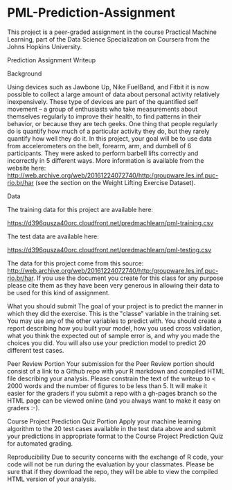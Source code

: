 # PML-Prediction-Assignment

This project is a peer-graded assignment in the course Practical Machine Learning, part of the Data Science Specialization on Coursera 
from the Johns Hopkins University.

Prediction Assignment Writeup

Background

Using devices such as Jawbone Up, Nike FuelBand, and Fitbit it is now possible to collect a large amount of data about 
personal activity relatively inexpensively. These type of devices are part of the quantified self movement – a group of 
enthusiasts who take measurements about themselves regularly to improve their health, to find patterns in their behavior, 
or because they are tech geeks. One thing that people regularly do is quantify how much of a particular activity they do, 
but they rarely quantify how well they do it. In this project, your goal will be to use data from accelerometers on the belt, 
forearm, arm, and dumbell of 6 participants. They were asked to perform barbell lifts correctly and incorrectly in 5 
different ways. 
More information is available from the website here:
http://web.archive.org/web/20161224072740/http:/groupware.les.inf.puc-rio.br/har 
(see the section on the Weight Lifting Exercise Dataset).

Data

The training data for this project are available here:

https://d396qusza40orc.cloudfront.net/predmachlearn/pml-training.csv

The test data are available here:

https://d396qusza40orc.cloudfront.net/predmachlearn/pml-testing.csv

The data for this project come from this source: http://web.archive.org/web/20161224072740/http:/groupware.les.inf.puc-rio.br/har. 
If you use the document you create for this class for any purpose please cite them as they have been very generous in allowing 
their data to be used for this kind of assignment.

What you should submit
The goal of your project is to predict the manner in which they did the exercise. This is the "classe" variable in the training set. 
You may use any of the other variables to predict with. You should create a report describing how you built your model, 
how you used cross validation, what you think the expected out of sample error is, and why you made the choices you did. 
You will also use your prediction model to predict 20 different test cases.

Peer Review Portion
Your submission for the Peer Review portion should consist of a link to a Github repo with your R markdown and compiled HTML file 
describing your analysis. Please constrain the text of the writeup to < 2000 words and the number of figures to be less than 5. 
It will make it easier for the graders if you submit a repo with a gh-pages branch so the HTML page can be viewed online 
(and you always want to make it easy on graders :-).

Course Project Prediction Quiz Portion
Apply your machine learning algorithm to the 20 test cases available in the test data above and submit your predictions in 
appropriate format to the Course Project Prediction Quiz for automated grading.

Reproducibility
Due to security concerns with the exchange of R code, your code will not be run during the evaluation by your classmates. 
Please be sure that if they download the repo, they will be able to view the compiled HTML version of your analysis.


